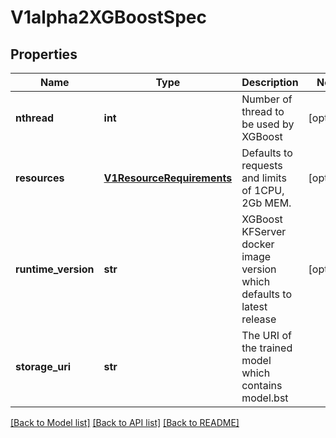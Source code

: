 # V1alpha2XGBoostSpec

## Properties
Name | Type | Description | Notes
------------ | ------------- | ------------- | -------------
**nthread** | **int** | Number of thread to be used by XGBoost | [optional] 
**resources** | [**V1ResourceRequirements**](https://github.com/kubernetes-client/python/blob/master/kubernetes/docs/V1ResourceRequirements.md) | Defaults to requests and limits of 1CPU, 2Gb MEM. | [optional] 
**runtime_version** | **str** | XGBoost KFServer docker image version which defaults to latest release | [optional] 
**storage_uri** | **str** | The URI of the trained model which contains model.bst | 

[[Back to Model list]](../README.md#documentation-for-models) [[Back to API list]](../README.md#documentation-for-api-endpoints) [[Back to README]](../README.md)


